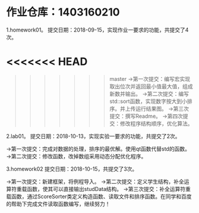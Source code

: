 
# 作业仓库：1403160210
1.homework01。 提交日期：2018-09-15，实现作业一要求的功能，共提交了4次。<br>

<<<<<<< HEAD
=======

>>>>>>> master
→第一次提交：编写宏实现取出位次并返回最小值最大值，组成新数并输出。
→第二次提交：编写std::sort函数，实现数字按大到小排序。并上传运行结果图。
→第三次提交：撰写Readme。
→第四次提交：修改程序结构顺序，优化算法。<br>


2.lab01。 提交日期：2018-10-13，实现实验一要求的功能，共提交了2次。<br>

→第一次提交：完成对数据的处理，排序的最优解。使用qt函数代替std的函数。
→第二次提交：修改函数，改掉数组采用动态分配优化程序。

3.homework02 提交日期：2018-10-15，共提交了3次。

→第一次提交：新建框架，将例程导入。
→第二次提交：定义学生结构，补全运算符重载函数，使其可以直接输出studData结构。
→第三次提交：补全运算符重载函数，通过ScoreSorter类定义构造函数、读取文件和排序函数。在同学和百度的帮助下完成文件读取函数编写，继续努力！




